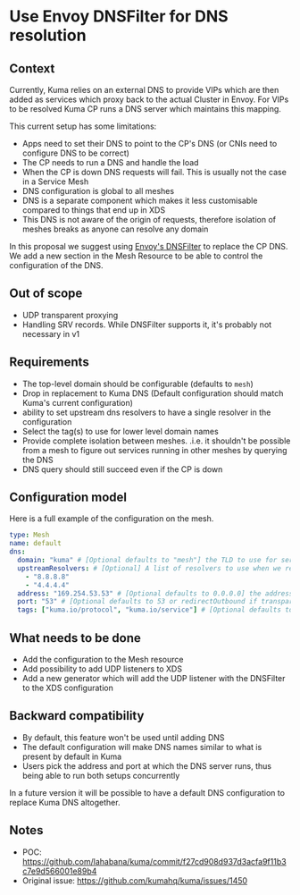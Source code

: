 # Use Envoy DNSFilter for DNS resolution

## Context

Currently, Kuma relies on an external DNS to provide VIPs which are then added as services which proxy back to the actual Cluster in Envoy.
For VIPs to be resolved Kuma CP runs a DNS server which maintains this mapping.

This current setup has some limitations:

- Apps need to set their DNS to point to the CP's DNS (or CNIs need to configure DNS to be correct)
- The CP needs to run a DNS and handle the load
- When the CP is down DNS requests will fail. This is usually not the case in a Service Mesh
- DNS configuration is global to all meshes
- DNS is a separate component which makes it less customisable compared to things that end up in XDS
- This DNS is not aware of the origin of requests, therefore isolation of meshes breaks as anyone can resolve any domain

In this proposal we suggest using [Envoy's DNSFilter](https://www.envoyproxy.io/docs/envoy/latest/configuration/listeners/udp_filters/dns_filter) to replace the CP DNS.
We add a new section in the Mesh Resource to be able to control the configuration of the DNS.

## Out of scope

* UDP transparent proxying
* Handling SRV records. While DNSFilter supports it, it's probably not necessary in v1

## Requirements

* The top-level domain should be configurable (defaults to `mesh`)
* Drop in replacement to Kuma DNS (Default configuration should match Kuma's current configuration)
* ability to set upstream dns resolvers to have a single resolver in the configuration
* Select the tag(s) to use for lower level domain names
* Provide complete isolation between meshes. .i.e. it shouldn't be possible from a mesh to figure out services running in other meshes by querying the DNS
* DNS query should still succeed even if the CP is down

## Configuration model

Here is a full example of the configuration on the mesh.

```yaml
type: Mesh
name: default 
dns:
  domain: "kuma" # [Optional defaults to "mesh"] the TLD to use for services exposed with the DNS
  upstreamResolvers: # [Optional] A list of resolvers to use when we resolving names not in the TLD
    - "8.8.8.8"
    - "4.4.4.4"
  address: "169.254.53.53" # [Optional defaults to 0.0.0.0] the address on which the UDP listener should bind in envoy
  port: "53" # [Optional defaults to 53 or redirectOutbound if transparent proxying is set] the port on which the UDP listener should bind in envoy
  tags: ["kuma.io/protocol", "kuma.io/service"] # [Optional defaults to ["kuma.io/service"]] A list of tags to use to build domnains they are joined with "." for example: "http.my-service.mesh" would be a final name.
```

## What needs to be done

- Add the configuration to the Mesh resource 
- Add possibility to add UDP listeners to XDS
- Add a new generator which will add the UDP listener with the DNSFilter to the XDS configuration

## Backward compatibility

- By default, this feature won't be used until adding DNS 
- The default configuration will make DNS names similar to what is present by default in Kuma
- Users pick the address and port at which the DNS server runs, thus being able to run both setups concurrently

In a future version it will be possible to have a default DNS configuration to replace Kuma DNS altogether.

## Notes

- POC: https://github.com/lahabana/kuma/commit/f27cd908d937d3acfa9f11b3c7e9d566001e89b4
- Original issue: https://github.com/kumahq/kuma/issues/1450

